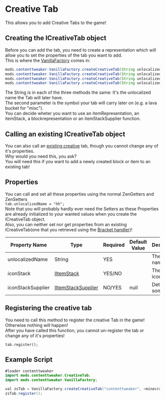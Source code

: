 # Creative Tab

This allows you to add Creative Tabs to the game!

## Creating the ICreativeTab object
Before you can add the tab, you need to create a representation which will allow you to set the properties of the tab you want to add.  
This is where the [VanillaFactory](VanillaFactory) comes in:
```JAVA
mods.contenttweaker.VanillaFactory.createCreativeTab(String unlocalizedName, IItemStack iItemStack);
mods.contenttweaker.VanillaFactory.createCreativeTab(String unlocalizedName, ItemRepresentation iItem);
mods.contenttweaker.VanillaFactory.createCreativeTab(String unlocalizedName, BlockRepresentation iBlock);
mods.contenttweaker.VanillaFactory.createCreativeTab(String unlocalizedName, IItemStackSupplier supplier);
```

The String is in each of the three methods the same: It's the unlocalized name the Tab will later have.  
The second parameter is the symbol your tab will carry later on (e.g. a lava bucket for "misc").  
You can decide wheter you want to use an itemRepresentation, an itemStack, a blockrepresentation or an itemStackSupplier function.

## Calling an existing ICreativeTab object
You can also call an [existing creative](/Mods/ContentTweaker/Vanilla/Brackets/Bracket_Creative_Tab) tab, though you cannot change any of it's properties.   
Why would you need this, you ask?  
You will need this if you want to add a newly created block or item to an existing tab!


## Properties

You can call and set all these properties using the normal ZenGetters and ZenSetters  
`tab.unlocalizedName = "hh";`  
Note that you will probably hardly ever need the Setters as these Properties are already initialized to your wanted values when you create the ICreativeTab object.  
Also, you can neither set nor get properties from an existing ICreativeTab(one that you retrieved using the [Bracket handler](/Mods/ContentTweaker/Vanilla/Brackets/Bracket_Creative_Tab))!

| Property Name     | Type                                                                                                   | Required | Default Value | Description/Notes       |
|-------------------|--------------------------------------------------------------------------------------------------------|----------|---------------|-------------------------|
| unlocalizedName   | String                                                                                                 | YES      |               | The Creative Tab's name |
| iconStack         | [IItemStack](/Vanilla/Items/IItemStack)                                                                | YES/NO   |               | The Creative Tab's icon |
| iconStackSupplier | [IItemStackSupplier](/Mods/ContentTweaker/Vanilla/Advanced_Functionality/Functions/IItemStackSupplier) | NO/YES   | null          | Determines something?                                                                |

## Registering the creative tab
You need to call this method to register the creative Tab in the game!  
Otherwise nothing will happen!  
After you have called this function, you cannot un-register the tab or change any of it's properties!

```
tab.register();
```

## Example Script
```JAVA
#loader contenttweaker
import mods.contenttweaker.CreativeTab;
import mods.contenttweaker.VanillaFactory;

val zsTab = VanillaFactory.createCreativeTab("contenttweaker", <minecraft:dragon_egg>);
zsTab.register();
```